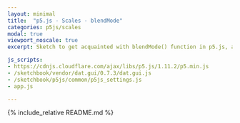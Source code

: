 ```yaml
---
layout: minimal
title:  "p5.js - Scales - blendMode"
categories: p5js/scales
modal: true
viewport_noscale: true
excerpt: Sketch to get acquainted with blendMode() function in p5.js, and see how the background color impacts how the modes work.

js_scripts:
- https://cdnjs.cloudflare.com/ajax/libs/p5.js/1.11.2/p5.min.js
- /sketchbook/vendor/dat.gui/0.7.3/dat.gui.js
- /sketchbook/p5js/common/p5js_settings.js
- app.js

---
```


{% include_relative README.md %}

